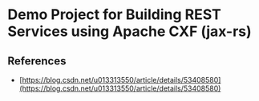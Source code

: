# Demo Project for Building REST Services using Apache CXF (jax-rs)

## References

- [https://blog.csdn.net/u013313550/article/details/53408580](https://blog.csdn.net/u013313550/article/details/53408580)
